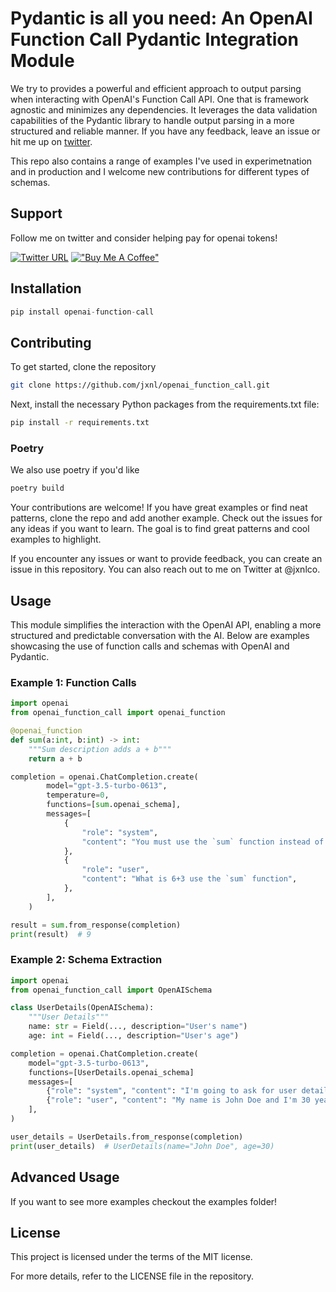 # Pydantic is all you need: An OpenAI Function Call Pydantic Integration Module


We try to provides a powerful and efficient approach to output parsing when interacting with OpenAI's Function Call API. One that is framework agnostic and minimizes any dependencies. It leverages the data validation capabilities of the Pydantic library to handle output parsing in a more structured and reliable manner.
If you have any feedback, leave an issue or hit me up on [twitter](https://twitter.com/jxnlco). 

This repo also contains a range of examples I've used in experimetnation and in production and I welcome new contributions for different types of schemas.

## Support

Follow me on twitter and consider helping pay for openai tokens!

[![Twitter URL](https://img.shields.io/twitter/url/https/twitter.com/jxnlco.svg?style=social&label=Follow%20%40jxnlco)](https://twitter.com/jxnlco) [!["Buy Me A Coffee"](https://www.buymeacoffee.com/assets/img/custom_images/orange_img.png)](https://www.buymeacoffee.com/jxnl)

## Installation

```python
pip install openai-function-call
```

## Contributing

To get started, clone the repository

```bash
git clone https://github.com/jxnl/openai_function_call.git
```

Next, install the necessary Python packages from the requirements.txt file:

```bash
pip install -r requirements.txt
```

### Poetry

We also use poetry if you'd like

```bash
poetry build
```

Your contributions are welcome! If you have great examples or find neat patterns, clone the repo and add another example.
Check out the issues for any ideas if you want to learn. The goal is to find great patterns and cool examples to highlight.

If you encounter any issues or want to provide feedback, you can create an issue in this repository. You can also reach out to me on Twitter at @jxnlco.

## Usage

This module simplifies the interaction with the OpenAI API, enabling a more structured and predictable conversation with the AI. Below are examples showcasing the use of function calls and schemas with OpenAI and Pydantic.

### Example 1: Function Calls

```python
import openai
from openai_function_call import openai_function

@openai_function
def sum(a:int, b:int) -> int:
    """Sum description adds a + b"""
    return a + b

completion = openai.ChatCompletion.create(
        model="gpt-3.5-turbo-0613",
        temperature=0,
        functions=[sum.openai_schema],
        messages=[
            {
                "role": "system",
                "content": "You must use the `sum` function instead of adding yourself.",
            },
            {
                "role": "user",
                "content": "What is 6+3 use the `sum` function",
            },
        ],
    )

result = sum.from_response(completion)
print(result)  # 9
```

### Example 2: Schema Extraction

```python
import openai
from openai_function_call import OpenAISchema

class UserDetails(OpenAISchema):
    """User Details"""
    name: str = Field(..., description="User's name")
    age: int = Field(..., description="User's age")

completion = openai.ChatCompletion.create(
    model="gpt-3.5-turbo-0613",
    functions=[UserDetails.openai_schema]
    messages=[
        {"role": "system", "content": "I'm going to ask for user details. Use UserDetails to parse this data."},
        {"role": "user", "content": "My name is John Doe and I'm 30 years old."},
    ],
)

user_details = UserDetails.from_response(completion)
print(user_details)  # UserDetails(name="John Doe", age=30)
```

## Advanced Usage

If you want to see more examples checkout the examples folder!

## License

This project is licensed under the terms of the MIT license.

For more details, refer to the LICENSE file in the repository.
